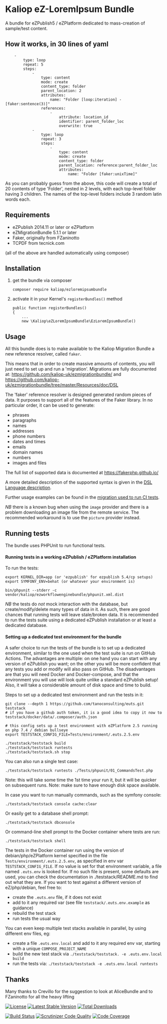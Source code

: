 Kaliop eZ-LoremIpsum Bundle
===========================

A bundle for eZPublish5 / eZPlatform dedicated to mass-creation of sample/test content.


## How it works, in 30 lines of yaml

        -
            type: loop
            repeat: 5
            steps:
                -
                    type: content
                    mode: create
                    content_type: folder
                    parent_location: 2
                    attributes:
                        name: "Folder [loop:iteration] - [faker:sentence(3)]"
                    references:
                        -
                            attribute: location_id
                            identifier: parent_folder_loc
                            overwrite: true
                -
                    type: loop
                    repeat: 3
                    steps:
                        -
                            type: content
                            mode: create
                            content_type: folder
                            parent_location: reference:parent_folder_loc
                            attributes:
                                name: "Folder [faker:unixTime]"

As you can probably guess from the above, this code will create a total of 20 contents of type 'Folder', nested in 2
levels, with each top-level folder having 3 children. The names of the top-level folders include 3 random latin words
each.


## Requirements

* eZPublish 2014.11 or later or eZPlatform
* eZMigrationBundle 5.1.1 or later
* Faker, originally from FZaninotto
* TCPDF from tecnick.com

(all of the above are handled automatically using composer)


## Installation

1. get the bundle via composer

    ```
    composer require kaliop/ezloremipsumbundle
    ```

2. activate it in your Kernel's `registerBundles()` method

    ```
    public function registerBundles()
    {
        ...
        new \Kaliop\eZLoremIpsumBundle\EzLoremIpsumBundle()
    ```

## Usage

All this bundle does is to make available to the Kaliop Migration Bundle a new reference resolver, called `faker`.

This means that in order to create massive amounts of contents, you will just need to set up and run a 'migration'.
Migrations are fully documented at: https://github.com/kaliop-uk/ezmigrationbundle/ and
https://github.com/kaliop-uk/ezmigrationbundle/tree/master/Resources/doc/DSL

The 'faker' reference resolver is designed generated random pieces of data. It purposes to  support all of the features
of the Faker library. In no particular order, it can be used to generate:
- phrases
- paragraphs
- names
- addresses
- phone numbers
- dates and times
- emails
- domain names
- numbers
- images and files

The full list of supported data is documented at https://fakerphp.github.io/

A more detailed description of the supported syntax is given in the [DSL Language description](Resources/doc/DSL/Faker.md).

Further usage examples can be found in the [migration used to run CI tests](Tests/dsl/good/LipsumTestOK001.yml).

*NB* there is a known bug when using the `image` provider and there is a problem downloading an image file from the
remote service. The recommended workaround is to use the `picture` provider instead.


## Running tests

The bundle uses PHPUnit to run functional tests.

#### Running tests in a working eZPublish / eZPlatform installation

To run the tests:

    export KERNEL_DIR=app (or 'ezpublish' for ezpublish 5.4/cp setups)
    export SYMFONY_ENV=behat (or whatever your environment is)

    bin/phpunit --stderr -c vendor/kaliop/ezworkflowenginebundle/phpunit.xml.dist

*NB* the tests do *not* mock interaction with the database, but create/modify/delete many types of data in it.
As such, there are good chances that running tests will leave stale/broken data.
It is recommended to run the tests suite using a dedicated eZPublish installation or at least a dedicated database.

#### Setting up a dedicated test environment for the bundle

A safer choice to run the tests of the bundle is to set up a dedicated environment, similar to the one used when the test
suite is run on GitHub Actions.
The advantages are multiple: on one hand you can start with any version of eZPublish you want; on the other you will
be more confident that any tests you add or modify will also pass on GitHub.
The disadvantages are that you will need Docker and Docker-compose, and that the environment you will use will look
quite unlike a standard eZPublish setup! Also, it will take a considerable amount of disk space and time to build.

Steps to set up a dedicated test environment and run the tests in it:

    git clone --depth 1 https://github.com/tanoconsulting/euts.git teststack
    # if you have a github auth token, it is a good idea to copy it now to teststack/docker/data/.composer/auth.json

    # this config sets up a test environment with eZPlatform 2.5 running on php 7.4 / debian bullseye
    export TESTSTACK_CONFIG_FILE=Tests/environment/.euts.2.5.env

    ./teststack/teststack build
    ./teststack/teststack runtests
    ./teststack/teststack.sh stop

You can also run a single test case:

    ./teststack/teststack runtests ./Tests/phpunit/01_CommandsTest.php

Note: this will take some time the 1st time your run it, but it will be quicker on subsequent runs.
Note: make sure to have enough disk space available.

In case you want to run manually commands, such as the symfony console:

    ./teststack/teststack console cache:clear

Or easily get to a database shell prompt:

    ./teststack/teststack dbconsole

Or command-line shell prompt to the Docker container where tests are run:

    ./teststack/teststack shell

The tests in the Docker container run using the version of debian/php/eZPlatform kernel specified in the file
`Tests/environment/.euts.2.5.env`, as specified in env var `TESTSTACK_CONFIG_FILE`.
If no value is set for that environment variable, a file named `.euts.env` is looked for.
If no such file is present, some defaults are used, you can check the documentation in ./teststack/README.md to find out
what they are.
If you want to test against a different version of eZ/php/debian, feel free to:
- create the `.euts.env` file, if it does not exist
- add to it any required var (see file `teststack/.euts.env.example` as guidance)
- rebuild the test stack
- run tests the usual way

You can even keep multiple test stacks available in parallel, by using different env files, eg:
- create a file `.euts.env.local` and add to it any required env var, starting with a unique `COMPOSE_PROJECT_NAME`
- build the new test stack via `./teststack/teststack. -e .euts.env.local build`
- run the tests via: `./teststack/teststack -e .euts.env.local runtests`


## Thanks

Many thanks to Crevillo for the suggestion to look at AliceBundle and to FZaninotto for all the heavy lifting

[![License](https://poser.pugx.org/kaliop/ezloremipsumbundle/license)](https://packagist.org/packages/kaliop/ezloremipsumbundle)
[![Latest Stable Version](https://poser.pugx.org/kaliop/ezloremipsumbundle/v/stable)](https://packagist.org/packages/kaliop/ezloremipsumbundle)
[![Total Downloads](https://poser.pugx.org/kaliop/ezloremipsumbundle/downloads)](https://packagist.org/packages/kaliop/ezloremipsumbundle)

[![Build Status](https://github.com/kaliop-uk/ezloremipsumbundle/actions/workflows/ci.yml/badge.svg)](https://github.com/kaliop-uk/ezloremipsumbundle/actions/workflows/ci.yml)
[![Scrutinizer Code Quality](https://scrutinizer-ci.com/g/kaliop-uk/ezloremipsumbundle/badges/quality-score.png?b=main)](https://scrutinizer-ci.com/g/kaliop-uk/ezloremipsumbundle/?branch=main)
[![Code Coverage](https://codecov.io/gh/kaliop-uk/ezloremipsumbundle/branch/main/graph/badge.svg)](https://codecov.io/gh/kaliop-uk/ezloremipsumbundle/tree/main)
